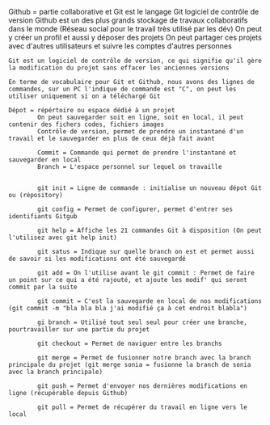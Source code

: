 Github = partie collaborative et Git est le langage 
Git logiciel de contrôle de version
Github est un des plus grands stockage de travaux collaboratifs dans le monde
    (Réseau social pour le travail très utilisé par les dév)
    On peut y créer un profil et aussi y déposer des projets 
    On peut partager ces projets avec d'autres utilisateurs et suivre les comptes d'autres personnes

    Git est un logiciel de contrôle de version, ce qui signifie qu'il gère la modification du projet sans effacer les anciennes versions

    En terme de vocabulaire pour Git et Github, nous avons des lignes de commandes, sur un PC l'indique de commande est "C", on peut les utiliser uniquement si on a téléchargé Git

    Dépot = répértoire ou espace dédié à un projet
            On peut sauvegarder soit en ligne, soit en local, il peut contenir des fichers codes, fichiers images
            Contrôle de version, permet de prendre un instantané d'un travail et le sauvegarder en plus de ceux déjà fait avant

            Commit = Commande qui permet de prendre l'instantané et sauvegarder en local
            Branch = L'espace personnel sur lequel on travaille  


            git init = Ligne de commande : initialise un nouveau dépot Git ou (répository)
            
            git config = Permet de configurer, permet d'entrer ses identifiants Gitgub

            git help = Affiche les 21 commandes Git à disposition (On peut l'utilisez avec git help init)

            git satus = Indique sur quelle branch on est et permet aussi de savoir si les modifications ont été sauvegardé 

            git add = On l'utilise avant le git commit : Permet de faire un point sur ce qui a été rajouté, et ajoute les modif' qui seront commit par la suite

            git commit = C'est la sauvegarde en local de nos modifications (git commit -m "bla bla bla j'ai modifié ça à cet endroit blabla")

            gi branch = Utilisé tout seul seul pour créer une branche, pourtravailler sur une partie du projet

            git checkout = Permet de naviguer entre les branchs

            git merge = Permet de fusionner notre branch avec la branch principale du projet (git merge sonia = fusionne la branch de sonia avec la branch principale)

            git push = Permet d'envoyer nos dernières modifications en ligne (récupérable depuis Github)

            git pull = Permet de récupérer du travail en ligne vers le local

            




